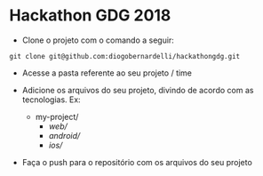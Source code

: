 # Hackathon GDG 2018

- Clone o projeto com o comando a seguir:

```
git clone git@github.com:diogobernardelli/hackathongdg.git
```

- Acesse a pasta referente ao seu projeto / time

- Adicione os arquivos do seu projeto, divindo de acordo com as tecnologias. Ex:
    - my-project/
        - *web/*
        - *android/*
        - *ios/*

- Faça o push para o repositório com os arquivos do seu projeto
